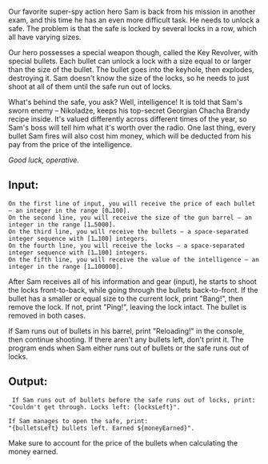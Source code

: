 Our favorite super-spy action hero Sam is back from his mission in another exam, and this time he has an even more difficult task. He needs to unlock a safe. The problem is that the safe is locked by several locks in a row, which all have varying sizes.

Our hero possesses a special weapon though, called the Key Revolver, with special bullets. Each bullet can unlock a lock with a size equal to or larger than the size of the bullet. The bullet goes into the keyhole, then explodes, destroying it. Sam doesn't know the size of the locks, so he needs to just shoot at all of them until the safe run out of locks.

What's behind the safe, you ask? Well, intelligence! It is told that Sam's sworn enemy – Nikoladze, keeps his top-secret Georgian Chacha Brandy recipe inside. It's valued differently across different times of the year, so Sam's boss will tell him what it's worth over the radio. One last thing, every bullet Sam fires will also cost him money, which will be deducted from his pay from the price of the intelligence. 

*Good luck, operative.*

## Input: 

	On the first line of input, you will receive the price of each bullet – an integer in the range [0…100].
	On the second line, you will receive the size of the gun barrel – an integer in the range [1…5000].
	On the third line, you will receive the bullets – a space-separated integer sequence with [1…100] integers.
	On the fourth line, you will receive the locks – a space-separated integer sequence with [1…100] integers.
	On the fifth line, you will receive the value of the intelligence – an integer in the range [1…100000].

After Sam receives all of his information and gear (input), he starts to shoot the locks front-to-back, while going through the bullets back-to-front.
If the bullet has a smaller or equal size to the current lock, print "Bang!", then remove the lock. If not, print "Ping!", leaving the lock intact. The bullet is removed in both cases.

If Sam runs out of bullets in his barrel, print "Reloading!" in the console, then continue shooting. If there aren't any bullets left, don't print it.
The program ends when Sam either runs out of bullets or the safe runs out of locks.

## Output:

	 If Sam runs out of bullets before the safe runs out of locks, print:
	"Couldn't get through. Locks left: {locksLeft}".
	
	If Sam manages to open the safe, print:
	"{bulletsLeft} bullets left. Earned ${moneyEarned}".
	
Make sure to account for the price of the bullets when calculating the money earned.

